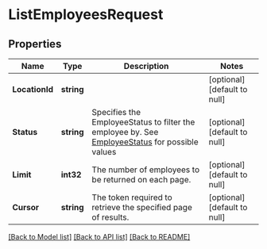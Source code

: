 # ListEmployeesRequest

## Properties
Name | Type | Description | Notes
------------ | ------------- | ------------- | -------------
**LocationId** | **string** |  | [optional] [default to null]
**Status** | **string** | Specifies the EmployeeStatus to filter the employee by. See [EmployeeStatus](#type-employeestatus) for possible values | [optional] [default to null]
**Limit** | **int32** | The number of employees to be returned on each page. | [optional] [default to null]
**Cursor** | **string** | The token required to retrieve the specified page of results. | [optional] [default to null]

[[Back to Model list]](../README.md#documentation-for-models) [[Back to API list]](../README.md#documentation-for-api-endpoints) [[Back to README]](../README.md)

